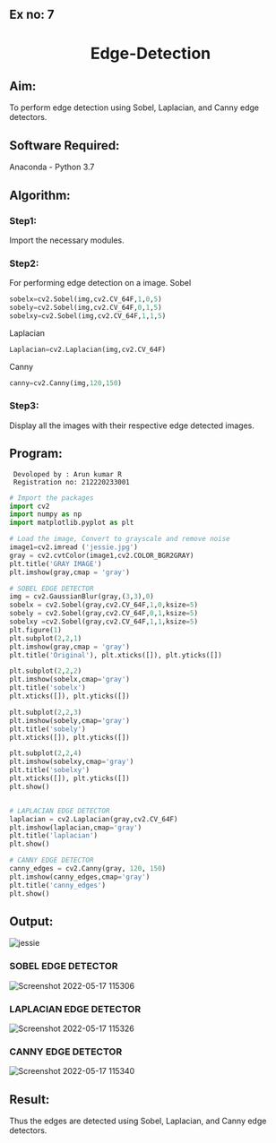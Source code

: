 ## Ex no: 7
# <p align="center">Edge-Detection
## Aim:
To perform edge detection using Sobel, Laplacian, and Canny edge detectors.

## Software Required:
Anaconda - Python 3.7

## Algorithm:
### Step1:
Import the necessary modules.

### Step2:
For performing edge detection on a image.
Sobel
```python
sobelx=cv2.Sobel(img,cv2.CV_64F,1,0,5)
sobely=cv2.Sobel(img,cv2.CV_64F,0,1,5)
sobelxy=cv2.Sobel(img,cv2.CV_64F,1,1,5)
```
Laplacian
```python
Laplacian=cv2.Laplacian(img,cv2.CV_64F)
```
Canny
```python
canny=cv2.Canny(img,120,150)
```
### Step3:
Display all the images with their respective edge detected images.
 
## Program:
```
 Devoloped by : Arun kumar R
 Registration no: 212220233001
```
``` Python
# Import the packages
import cv2
import numpy as np
import matplotlib.pyplot as plt

# Load the image, Convert to grayscale and remove noise
image1=cv2.imread ('jessie.jpg') 
gray = cv2.cvtColor(image1,cv2.COLOR_BGR2GRAY)
plt.title('GRAY IMAGE')
plt.imshow(gray,cmap = 'gray')

# SOBEL EDGE DETECTOR
img = cv2.GaussianBlur(gray,(3,3),0)
sobelx = cv2.Sobel(gray,cv2.CV_64F,1,0,ksize=5)
sobely = cv2.Sobel(gray,cv2.CV_64F,0,1,ksize=5)
sobelxy =cv2.Sobel(gray,cv2.CV_64F,1,1,ksize=5)
plt.figure(1)
plt.subplot(2,2,1)
plt.imshow(gray,cmap = 'gray')
plt.title('Original'), plt.xticks([]), plt.yticks([])

plt.subplot(2,2,2)
plt.imshow(sobelx,cmap='gray')
plt.title('sobelx')
plt.xticks([]), plt.yticks([])

plt.subplot(2,2,3)
plt.imshow(sobely,cmap='gray')
plt.title('sobely')
plt.xticks([]), plt.yticks([])

plt.subplot(2,2,4)
plt.imshow(sobelxy,cmap='gray')
plt.title('sobelxy')
plt.xticks([]), plt.yticks([])
plt.show()


# LAPLACIAN EDGE DETECTOR
laplacian = cv2.Laplacian(gray,cv2.CV_64F)
plt.imshow(laplacian,cmap='gray')
plt.title('laplacian')
plt.show()

# CANNY EDGE DETECTOR
canny_edges = cv2.Canny(gray, 120, 150)
plt.imshow(canny_edges,cmap='gray')
plt.title('canny_edges')
plt.show()

```
## Output:
![jessie](https://user-images.githubusercontent.com/75235601/168743007-c45bce51-12e3-4073-ad15-a94cfcbcdd84.jpg)

### SOBEL EDGE DETECTOR
![Screenshot 2022-05-17 115306](https://user-images.githubusercontent.com/75235601/168743018-5a0eaaab-1fed-4e38-bd9d-4cd54df31dd2.jpg)


### LAPLACIAN EDGE DETECTOR
![Screenshot 2022-05-17 115326](https://user-images.githubusercontent.com/75235601/168743031-da0cb732-8cdc-4f8b-a84f-76ce4a089a43.jpg)



### CANNY EDGE DETECTOR
![Screenshot 2022-05-17 115340](https://user-images.githubusercontent.com/75235601/168743051-1d9281d2-2c82-4fa0-bd6f-4ade3410cf5d.jpg)



## Result:
Thus the edges are detected using Sobel, Laplacian, and Canny edge detectors.
